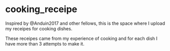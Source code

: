 # cooking_receipe
Inspired by @Anduin2017 and other fellows, this is the space where I upload my receipes for cooking dishes.

These receipes came from my experience of cooking and for each dish I have more than 3 attempts to make it.
